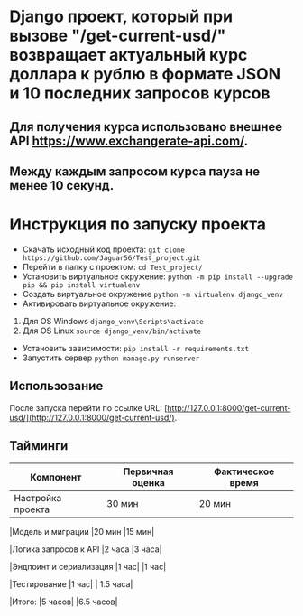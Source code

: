 # Django проект, который при вызове "/get-current-usd/" возвращает актуальный курс доллара к рублю в формате JSON и 10 последних запросов курсов

## Для получения курса использовано внешнее API https://www.exchangerate-api.com/.
## Между каждым запросом курса пауза не менее 10 секунд.

# Инструкция по запуску проекта
* Скачать исходный код проекта: `git clone https://github.com/Jaguar56/Test_project.git`
* Перейти в папку с проектом: `cd Test_project/`
* Установить виртуальное окружение: `python -m pip install --upgrade pip && pip install virtualenv`
* Создать виртуальное окружение `python -m virtualenv django_venv`
* Активировать виртуальное окружение:
1. Для OS Windows  `django_venv\Scripts\activate`
2. Для OS Linux `source django_venv/bin/activate`
* Установить зависимости: `pip install -r requirements.txt`
* Запустить сервер `python manage.py runserver`

## Использование

После запуска перейти по ссылке
URL: [http://127.0.0.1:8000/get-current-usd/](http://127.0.0.1:8000/get-current-usd/).

## Тайминги

|Компонент	                 |Первичная оценка	      |Фактическое время|
|----------------------------|------------------------|-----------------|
|Настройка проекта	         |30 мин	              |20 мин           |

|Модель и миграции	         |20 мин	                  |15 мин|

|Логика запросов к API	     |2 часа	                  |3 часа|

|Эндпоинт и сериализация	     |1 час|	                  |1 час|

|Тестирование	             |1 час|	                 | 1.5 часа|

|Итого:	                     |5 часов|	              |6.5 часов|
